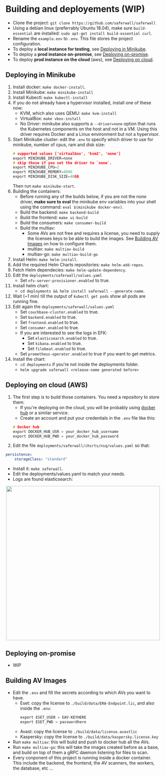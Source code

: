 # Building and deployements (WIP)

- Clone the project: `git clone https://github.com/saferwall/saferwall`
- Using a debian linux (preferrably Ubuntu 18.04), make sure `build-essential` are installed: `sudo apt-get install build-essential curl`.
- Rename the `example.env` to `.env`. This file stores the project configuration.
- To deploy a __local instance for testing__, see [Deploying in Minikube](#Deploying-in-Minikube).
- To deploy a __prod instance on-premise__, see [Deploying on-promise](#Deploying-on-promise).
- To deploy __prod instance on the cloud__ (aws), see [Deploying on cloud](#Deploying-on-cloud).

## Deploying in Minikube

1. Install docker: `make docker-install`.
2. Install Minikube: `make minikube-install`
3. Install Kubectl: `make kubectl-install`
4. If you do not already have a hypervisor installed, install one of these now:
    - KVM, which also uses QEMU: `make kvm-install`
    - VirtualBox: `make vbox-install`
    - No Driver: minikube also supports a `--driver=none` option that runs the Kubernetes components on the host and not in a VM. Using this driver requires Docker and a Linux environment but not a hypervisor.
5. Start Minikube cluster: edit the `.env` to specify which driver to use for minikube, number of cpus, ram and disk size:
    ```c
    # supported values ['virtualbox', 'kvm2', 'none']
    export MINIKUBE_DRIVER=none
    # skip those if you set the driver to `none`.
    export MINIKUBE_CPU=2
    export MINIKUBE_MEMORY=4096
    export MINIKUBE_DISK_SIZE=40GB
    ```
    Then run `make minikube-start`.
6. Building the containers:
    - Before running any of the builds below, if you are not the _none_ driver, __make sure to eval__ the minikube env variables into your shell using the command: `eval $(minikube docker-env)`.
    - Build the backend: `make backend-build`
    - Build the frontend: `make ui-build`
    - Build the consumers: `make consumer-build`
    - Build the multiav:
        - Some AVs are not free and requires a license, you need to supply the licenses keys to be able to build the images. See [Building AV Images](#Building-AV-Images) on how to configure them.
        - multiav: `make multiav-build`
        - multiav-go: `make multiav-build-go`
7. Install Helm: `make helm-install`.
8. Add the required Helm Charts repositories: `make helm-add-repos`.
9. Fetch Helm dependecies: `make helm-update-dependency`.
10. Edit the `deployments/saferwall/values.yaml`
    - Set `nfs-server-provisioner.enabled` to true.
11. Install helm chart:
    - `cd deployments && helm install saferwall --generate-name`.
12. Wait (~1 min) till the output of `kubectl get pods` show all pods are running fine.
13. Edit again the `deployments/saferwall/values.yaml`
    - Set `couchbase-cluster.enabled` to true.
    - Set `backend.enabled` to true.
    - Set `frontend.enabled` to true.
    - Set `consumer.enabled` to true.
    - If you are  interested to see the logs in EFK:
        - Set `elasticsearch.enabled` to true.
        - Set `kibana.enabled` to true. 
        - Set `filebeat.enabled` to true.
    - Set `prometheus-operator.enabled` to true if you want to get metrics.
14. Install the chart:
    - `cd deployments` if you're not inside the deployments folder.
    - `helm upgrade saferwall <release-name generated before>`

## Deploying on cloud (AWS)

1. The first step is to build those containers. You need a repository to store them:
    - If you're deploying on the cloud, you will be probably using [docker hub](https://hub.docker.com/) or a similar service.
    - Create an account and put your credentials in the `.env` file like this:
    ```c
    # Docker hub
    export DOCKER_HUB_USR = your_docker_hub_username
    export DOCKER_HUB_PWD = your_docker_hub_password
    ```
2. Edit the file `deployments/saferwall/chsrts/nsq/values.yaml` so that:
```yaml
persistence:
    storageClass: "standard"
```


- Install it: `make saferwall`.
- Edit the deployments/values.yaml to match your needs.
- Logs are found elasticsearch:
<p align="center"><img src="https://i.imgur.com/6TnK2jR.png" width="500px" height="auto"></p>

## Deploying on-promise 

- WIP

## Building AV Images

- Edit the `.env` and fill the secrets according to which AVs you want to have.
    - Eset: copy the license to `./build/data/ERA-Endpoint.lic`, and also inside the `.env`:
        ```c
        export ESET_USER = EAV-KEYHERE
        export ESET_PWD = passwordhere
        ```
    - Avast: copy the license to `./build/data/license.avastlic`
    - Kaspersky: copy the license to `./build/data/kaspersky.license.key`
- Run `make multiav`: this will build and push to docker hub all the AVs.
- Run `make multiav-go`: this will take the images created before as a base, and build on top of them a gRPC daemon listening for files to scan.
- Every conponent of this project is running inside a docker container. This include the backend, the frontend, the AV scanners, the workers, the database, etc ...